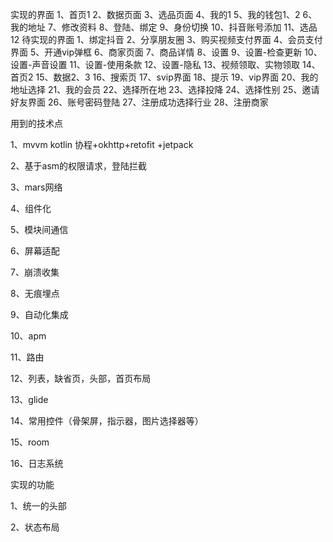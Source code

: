 实现的界面
1、首页1
2、数据页面
3、选品页面
4、我的1
5、我的钱包1、2
6、我的地址
7、修改资料
8、登陆、绑定
9、身份切换
10、抖音账号添加
11、选品12
待实现的界面
1、绑定抖音
2、分享朋友圈
3、购买视频支付界面
4、会员支付界面
5、开通vip弹框
6、商家页面
7、商品详情
8、设置
9、设置-检查更新
10、设置-声音设置
11、设置-使用条款
12、设置-隐私
13、视频领取、实物领取
14、首页2
15、数据2、3
16、搜索页
17、svip界面
18、提示
19、vip界面
20、我的地址选择
21、我的会员
22、选择所在地
23、选择投降
24、选择性别
25、邀请好友界面
26、账号密码登陆
27、注册成功选择行业
28、注册商家

用到的技术点

1、mvvm kotlin 协程+okhttp+retofit +jetpack

2、基于asm的权限请求，登陆拦截

3、mars网络

4、组件化

5、模块间通信

6、屏幕适配

7、崩溃收集

8、无痕埋点

9、自动化集成

10、apm

11、路由

12、列表，缺省页，头部，首页布局

13、glide

14、常用控件（骨架屏，指示器，图片选择器等）

15、room

16、日志系统

实现的功能

1、统一的头部

2、状态布局


